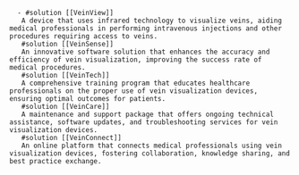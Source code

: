       - #solution [[VeinView]]
       A device that uses infrared technology to visualize veins, aiding medical professionals in performing intravenous injections and other procedures requiring access to veins.
       #solution [[VeinSense]]
       An innovative software solution that enhances the accuracy and efficiency of vein visualization, improving the success rate of medical procedures.
       #solution [[VeinTech]]
       A comprehensive training program that educates healthcare professionals on the proper use of vein visualization devices, ensuring optimal outcomes for patients.
       #solution [[VeinCare]]
       A maintenance and support package that offers ongoing technical assistance, software updates, and troubleshooting services for vein visualization devices.
       #solution [[VeinConnect]]
       An online platform that connects medical professionals using vein visualization devices, fostering collaboration, knowledge sharing, and best practice exchange.



